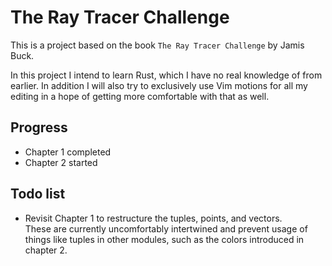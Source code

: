 # The Ray Tracer Challenge

This is a project based on the book `The Ray Tracer Challenge` by Jamis Buck.

In this project I intend to learn Rust, which I have no real knowledge of from earlier. In addition I will also try to exclusively use Vim motions for all my editing in a hope of getting more comfortable with that as well.

## Progress

- Chapter 1 completed
- Chapter 2 started

## Todo list

- Revisit Chapter 1 to restructure the tuples, points, and vectors.  
  These are currently uncomfortably intertwined and prevent usage of things like tuples in other modules, such as the colors introduced in chapter 2.


